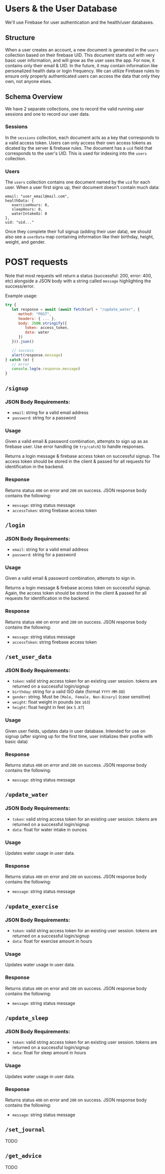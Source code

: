 # Users & the User Database
We'll use Firebase for user authentication and the health/user databases. 

## Structure
When a user creates an account, a new document is generated in the `users` collection based on their firebase UID. This document starts out with very basic user information, and will grow as the user uses the app. For now, it contains only their email & UID. In the future, it may contain information like personalized health data or login frequency. We can utilize Firebase rules to ensure only properly authenticated users can access the data that only they own, not anyone elses.

## Schema Overview
We have 2 separate collections, one to record the valid running user sessions and one to record our user data.

### Sessions
In the `sessions` collection, each document acts as a key that corresponds to a valid access token. Users can only access their own access tokens as dicated by the server & firebase rules. The document has a `uid` field that corresponds to the user's UID. This is used for indexing into the `users` collection.

### Users
The `users` collection contains one document named by the `uid` for each user. When a user first signs up, their document doesn't contain much data:

```
email: "user_email@mail.com",
healthData: {
   exerciseHours: 0,
   sleepHours: 0,
   waterIntakeOz: 0
},
uid: "uid..."
```

Once they complete their full signup (adding their user data), we should also see a `userData` map containing information like their birthday, height, weight, and gender.

# POST requests
Note that most requests will return a status (successful: 200, error: 400, etc) alongside a JSON body with a string called `message` highlighting the success/error.

Example usage:
```javascript
try {
   let response = await (await fetch(url + "/update_water", {
      method: "POST",
      headers: { ... },
      body: JSON.stringify({
         token: access_token,
         data: water
      })
   })).json()

   // success
   alert(response.message)
} catch (e) {
   // error
   console.log(e.response.message)
}
```

## `/signup`
### JSON Body Requirements:
- `email`: string for a valid email address
- `password`: string for a password

### Usage
Given a valid email & password combination, attempts to sign up as as firebase user. Use error handling (ie `try/catch`) to handle responses.

Returns a login message & firebase access token on successful signup. The access token should be stored in the client & passed for all requests for identification in the backend.

### Response
Returns status `400` on error and `200` on success. JSON response body contains the following:
- `message`: string status message
- `accessToken`: string firebase access token

## `/login`
### JSON Body Requirements:
- `email`: string for a valid email address
- `password`: string for a password

### Usage
Given a valid email & password combination, attempts to sign in.

Returns a login message & firebase access token on successful signup. Again, the access token should be stored in the client & passed for all requests for identification in the backend.

### Response
Returns status `400` on error and `200` on success. JSON response body contains the following:
- `message`: string status message
- `accessToken`: string firebase access token

## `/set_user_data`
### JSON Body Requirements:
- `token`: valid string access token for an existing user session. tokens are returned on a successful login/signup
- `birthday`: string for a valid ISO date (format `YYYY-MM-DD`)
- `gender`: string. Must be `[Male, Female, Non-Binary]` (case sensitive)
- `weight`: float weight in pounds (ex `163`)
- `height`: float height in feet (ex `5.87`)

### Usage
Given user fields, updates data in user database. Intended for use on signup (after signing up for the first time, user initializes their profile with basic data)

### Response
Returns status `400` on error and `200` on success. JSON response body contains the following:
- `message`: string status message

## `/update_water`
### JSON Body Requirements:
- `token`: valid string access token for an existing user session. tokens are returned on a successful login/signup
- `data`: float for water intake in ounces

### Usage
Updates water usage in user data.

### Response
Returns status `400` on error and `200` on success. JSON response body contains the following:
- `message`: string status message

## `/update_exercise`
### JSON Body Requirements:
- `token`: valid string access token for an existing user session. tokens are returned on a successful login/signup
- `data`: float for exercise amount in hours

### Usage
Updates water usage in user data.

### Response
Returns status `400` on error and `200` on success. JSON response body contains the following:
- `message`: string status message

## `/update_sleep`
### JSON Body Requirements:
- `token`: valid string access token for an existing user session. tokens are returned on a successful login/signup
- `data`: float for sleep amount in hours

### Usage
Updates water usage in user data.

### Response
Returns status `400` on error and `200` on success. JSON response body contains the following:
- `message`: string status message

## `/set_journal`
TODO

## `/get_advice`
TODO